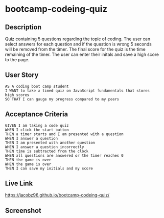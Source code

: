 # bootcamp-codeing-quiz

## Description
Quiz containing 5 questions regarding the topic of coding. The user can select answers for each question and if the question is wrong 5 seconds will be removed from the timer. The final score for the quiz is the time remaining of the timer. The user can enter their initals and save a high score to the page. 

## User Story

```
AS A coding boot camp student
I WANT to take a timed quiz on JavaScript fundamentals that stores high scores
SO THAT I can gauge my progress compared to my peers
```

## Acceptance Criteria

```
GIVEN I am taking a code quiz
WHEN I click the start button
THEN a timer starts and I am presented with a question
WHEN I answer a question
THEN I am presented with another question
WHEN I answer a question incorrectly
THEN time is subtracted from the clock
WHEN all questions are answered or the timer reaches 0
THEN the game is over
WHEN the game is over
THEN I can save my initials and my score
```

## Live Link
https://jacobz96.github.io/bootcamp-codeing-quiz/


## Screenshot 
